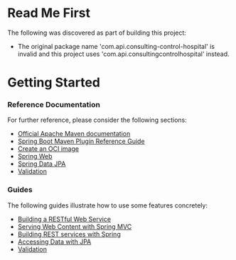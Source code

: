 # Read Me First
The following was discovered as part of building this project:

* The original package name 'com.api.consulting-control-hospital' is invalid and this project uses 'com.api.consultingcontrolhospital' instead.

# Getting Started

### Reference Documentation
For further reference, please consider the following sections:

* [Official Apache Maven documentation](https://maven.apache.org/guides/index.html)
* [Spring Boot Maven Plugin Reference Guide](https://docs.spring.io/spring-boot/docs/2.6.10-SNAPSHOT/maven-plugin/reference/html/)
* [Create an OCI image](https://docs.spring.io/spring-boot/docs/2.6.10-SNAPSHOT/maven-plugin/reference/html/#build-image)
* [Spring Web](https://docs.spring.io/spring-boot/docs/2.6.10-SNAPSHOT/reference/htmlsingle/#web)
* [Spring Data JPA](https://docs.spring.io/spring-boot/docs/2.6.10-SNAPSHOT/reference/htmlsingle/#data.sql.jpa-and-spring-data)
* [Validation](https://docs.spring.io/spring-boot/docs/2.6.10-SNAPSHOT/reference/htmlsingle/#io.validation)

### Guides
The following guides illustrate how to use some features concretely:

* [Building a RESTful Web Service](https://spring.io/guides/gs/rest-service/)
* [Serving Web Content with Spring MVC](https://spring.io/guides/gs/serving-web-content/)
* [Building REST services with Spring](https://spring.io/guides/tutorials/rest/)
* [Accessing Data with JPA](https://spring.io/guides/gs/accessing-data-jpa/)
* [Validation](https://spring.io/guides/gs/validating-form-input/)

